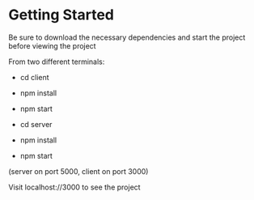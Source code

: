 # Getting Started

Be sure to download the necessary dependencies and start the project before viewing the project

From two different terminals:

- cd client
- npm install
- npm start

- cd server
- npm install
- npm start

(server on port 5000, client on port 3000)

Visit localhost://3000 to see the project
